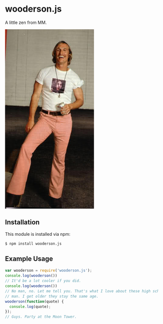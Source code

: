 # wooderson.js

A little zen from MM.

![Wooderson](https://raw.githubusercontent.com/glamp/wooderson.js/master/src/wooderson.jpg)


## Installation

This module is installed via npm:

``` bash
$ npm install wooderson.js
```

## Example Usage

``` js
var wooderson = require('wooderson.js');
console.log(wooderson())
// It'd be a lot cooler if you did.
console.log(wooderson())
// No man, no. Let me tell you. That's what I love about these high school girls
// man. I get older they stay the same age.
wooderson(function(quote) {
  console.log(quote);
});
// Guys. Party at the Moon Tower.
```
